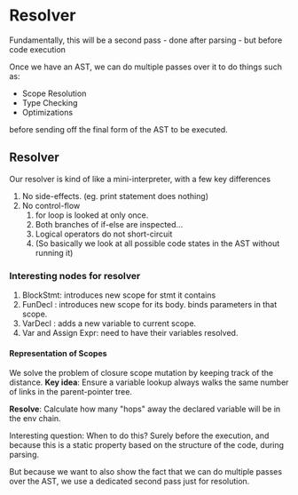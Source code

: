 # Resolver

Fundamentally, this will be a second pass
    - done after parsing
    - but before code execution

Once we have an AST, we can do multiple passes over it to do things such as:

- Scope Resolution
- Type Checking
- Optimizations

before sending off the final form of the AST to be executed.

## Resolver

Our resolver is kind of like a mini-interpreter, with a few key differences

1. No side-effects. (eg. print statement does nothing)
2. No control-flow 
   1. for loop is looked at only once. 
   2. Both branches of if-else are inspected...
   3. Logical operators do not short-circuit
   4. (So basically we look at all possible code states in the AST without running it)

### Interesting nodes for resolver

1. BlockStmt: introduces new scope for stmt it contains
2. FunDecl  : introduces new scope for its body. binds parameters in that scope.
3. VarDecl  : adds a new variable to current scope.
4. Var and Assign Expr: need to have their variables resolved.

#### Representation of Scopes

We solve the problem of closure scope mutation by keeping track of the distance.
**Key idea**: Ensure a variable lookup always walks the same number of links in the
parent-pointer tree.

**Resolve**: Calculate how many "hops" away the declared variable will be in the env chain.

Interesting question: When to do this? Surely before the execution, and because
this is a static property based on the structure of the code, during parsing.

But because we want to also show the fact that we can do multiple passes over the AST,
we use a dedicated second pass just for resolution.


